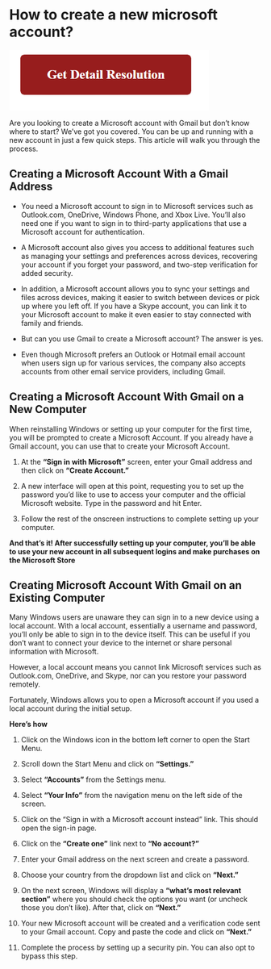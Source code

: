 # How to create a new microsoft account?

[![how to create a new microsoft account](red2.png)](https://computersolve.com/how-to-create-a-new-microsoft-account/)


Are you looking to create a Microsoft account with Gmail but don’t know where to start? We’ve got you covered. You can be up and running with a new account in just a few quick steps.
This article will walk you through the process.

## Creating a Microsoft Account With a Gmail Address

* You need a Microsoft account to sign in to Microsoft services such as Outlook.com, OneDrive, Windows Phone, and Xbox Live. You’ll also need one if you want to sign in to third-party applications that use a Microsoft account for authentication.

* A Microsoft account also gives you access to additional features such as managing your settings and preferences across devices, recovering your account if you forget your password, and two-step verification for added security.

* In addition, a Microsoft account allows you to sync your settings and files across devices, making it easier to switch between devices or pick up where you left off. If you have a Skype account, you can link it to your Microsoft account to make it even easier to stay connected with family and friends.

* But can you use Gmail to create a Microsoft account? The answer is yes.

* Even though Microsoft prefers an Outlook or Hotmail email account when users sign up for various services, the company also accepts accounts from other email service providers, including Gmail.

## Creating a Microsoft Account With Gmail on a New Computer

When reinstalling Windows or setting up your computer for the first time, you will be prompted to create a Microsoft Account. If you already have a Gmail account, you can use that to create your Microsoft Account.

1. At the **“Sign in with Microsoft”** screen, enter your Gmail address and then click on **“Create Account.”**

2. A new interface will open at this point, requesting you to set up the password you’d like to use to access your computer and the official Microsoft website. Type in the password and hit Enter.


3. Follow the rest of the onscreen instructions to complete setting up your computer.


**And that’s it! After successfully setting up your computer, you’ll be able to use your new account in all subsequent logins and make purchases on the Microsoft Store**

## Creating Microsoft Account With Gmail on an Existing Computer


Many Windows users are unaware they can sign in to a new device using a local account. With a local account, essentially a username and password, you’ll only be able to sign in to the device itself. This can be useful if you don’t want to connect your device to the internet or share personal information with Microsoft.

However, a local account means you cannot link Microsoft services such as Outlook.com, OneDrive, and Skype, nor can you restore your password remotely.

Fortunately, Windows allows you to open a Microsoft account if you used a local account during the initial setup.

**Here’s how**

1. Click on the Windows icon in the bottom left corner to open the Start Menu.

2. Scroll down the Start Menu and click on **“Settings.”**


3. Select **“Accounts”** from the Settings menu.

4. Select **“Your Info”** from the navigation menu on the left side of the screen.

5. Click on the “Sign in with a Microsoft account instead” link. This should open the sign-in page.


6. Click on the **“Create one”** link next to **“No account?”**


7. Enter your Gmail address on the next screen and create a password.


8. Choose your country from the dropdown list and click on **“Next.”**


9. On the next screen, Windows will display a **“what’s most relevant section”** where you should check the options you want (or uncheck those you don’t like). After that, click on **“Next.”**


10. Your new Microsoft account will be created and a verification code sent to your Gmail account. Copy and paste the code and click on **“Next.”**


11. Complete the process by setting up a security pin. You can also opt to bypass this step.
